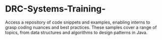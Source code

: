 # DRC-Systems-Training-
Access a repository of code snippets and examples, enabling interns to grasp coding nuances and best practices. These samples cover a range of topics, from data structures and algorithms to design patterns in Java.
